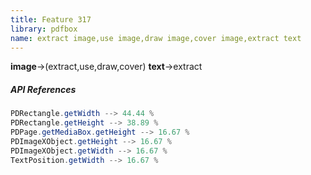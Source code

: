 ```yaml
---
title: Feature 317
library: pdfbox
name: extract image,use image,draw image,cover image,extract text
---
```


**image**->(extract,use,draw,cover) **text**->extract 

##### API References

```java
PDRectangle.getWidth --> 44.44 %
PDRectangle.getHeight --> 38.89 %
PDPage.getMediaBox.getHeight --> 16.67 %
PDImageXObject.getHeight --> 16.67 %
PDImageXObject.getWidth --> 16.67 %
TextPosition.getWidth --> 16.67 %
```
